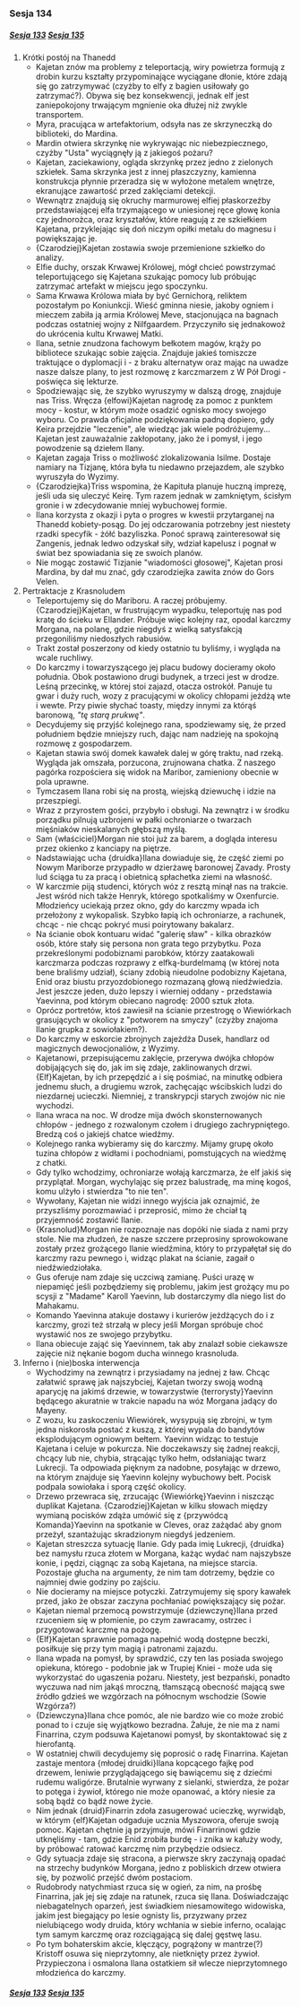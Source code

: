 ### Sesja 134
##### [Sesja 133](#sesja-133) [Sesja 135](#sesja-135)
1. Krótki postój na Thanedd
    - Kajetan znów ma problemy z teleportacją, wiry powietrza formują z drobin kurzu kształty przypominające wyciągane dłonie, które zdają się go zatrzymywać (czyżby to elfy z bagien usiłowały go zatrzymać?). Obywa się bez konsekwencji, jednak elf jest zaniepokojony trwającym mgnienie oka dłużej niż zwykle transportem.
    - Myra, pracująca w artefaktorium, odsyła nas ze skrzyneczką do biblioteki, do Mardina.
    - Mardin otwiera skrzynkę nie wykrywając nic niebezpiecznego, czyżby "Usta" wyciągnęły ją z jakiegoś pożaru?
    - Kajetan, zaciekawiony, ogląda skrzynkę przez jedno z zielonych szkiełek. Sama skrzynka jest z innej płaszczyzny, kamienna konstrukcja płynnie przeradza się w wyłożone metalem wnętrze, ekranujące zawartość przed zaklęciami detekcji.
    - Wewnątrz znajdują się okruchy marmurowej elfiej płaskorzeźby przedstawiającej elfa trzymającego w uniesionej ręce głowę konia czy jednorożca, oraz kryształów, które reagują z ze szkiełkiem Kajetana, przyklejając się doń niczym opiłki metalu do magnesu i powiększając je.
    - {Czarodziej}Kajetan zostawia swoje przemienione szkiełko do analizy.
    - Elfie duchy, orszak Krwawej Królowej, mógł chcieć powstrzymać teleportującego się Kajetana szukając pomocy lub próbując zatrzymać artefakt w miejscu jego spoczynku.
    - Sama Krwawa Królowa miała by być Gernichorą, reliktem pozostałym po Koniunkcji. Wieść gminna niesie, jakoby ogniem i mieczem zabiła ją armia Królowej Meve, stacjonująca na bagnach podczas ostatniej wojny z Nilfgaardem. Przyczyniło się jednakowoż do ukrócenia kultu Krwawej Matki.
    - Ilana, setnie znudzona fachowym bełkotem magów, krąży po bibliotece szukając sobie zajęcia. Znajduje jakieś tomiszcze traktujące o dyplomacji i - z braku alternatyw oraz mając na uwadze nasze dalsze plany, to jest rozmowę z karczmarzem z W Pół Drogi - poświęca się lekturze.
    - Spodziewając się, że szybko wyruszymy w dalszą drogę, znajduje nas Triss. Wręcza {elfowi}Kajetan nagrodę za pomoc z punktem mocy - kostur, w którym może osadzić ognisko mocy swojego wyboru. Co prawda oficjalne podziękowania padną dopiero, gdy Keira przejdzie "leczenie", ale wiedząc jak wiele podróżujemy... Kajetan jest zauważalnie zakłopotany, jako że i pomysł, i jego powodzenie są dziełem Ilany.
    - Kajetan zagaja Triss o możliwość zlokalizowania Isilme. Dostaje namiary na Tizjanę, która była tu niedawno przejazdem, ale szybko wyruszyła do Wyzimy.
    - {Czarodziejka}Triss wspomina, że Kapituła planuje huczną imprezę, jeśli uda się uleczyć Keirę. Tym razem jednak w zamkniętym, ścisłym gronie i w zdecydowanie mniej wybuchowej formie.
    - Ilana korzysta z okazji i pyta o progres w kwestii przytarganej na Thanedd kobiety-posąg. Do jej odczarowania potrzebny jest niestety rzadki specyfik - żółć bazyliszka. Ponoć sprawą zainteresował się Zangenis, jednak ledwo odzyskał siły, wdział kapelusz i pognał w świat bez spowiadania się ze swoich planów.
    - Nie mogąc zostawić Tizjanie "wiadomości głosowej", Kajetan prosi Mardina, by dał mu znać, gdy czarodziejka zawita znów do Gors Velen.
2. Pertraktacje z Krasnoludem
    - Teleportujemy się do Mariboru. A raczej próbujemy. {Czarodziej}Kajetan, w frustrującym wypadku, teleportuję nas pod kratę do ścieku w Ellander. Próbuje więc kolejny raz, opodal karczmy Morgana, na polanę, gdzie niegdyś z wielką satysfakcją przegoniliśmy niedoszłych rabusiów.
    - Trakt został poszerzony od kiedy ostatnio tu byliśmy, i wygląda na wcale ruchliwy.
    - Do karczmy i towarzyszącego jej placu budowy docieramy około południa. Obok postawiono drugi budynek, a trzeci jest w drodze. Leśną przecinkę, w której stoi zajazd, otacza ostrokół. Panuje tu gwar i duży ruch, wozy z pracującymi w okolicy chłopami jeżdżą wte i wewte. Przy piwie słychać toasty, między innymi za którąś baronową, _"tę starą prukwę"_.
    - Decydujemy się przyjść kolejnego rana, spodziewamy się, że przed południem będzie mniejszy ruch, dając nam nadzieję na spokojną rozmowę z gospodarzem.
    - Kajetan stawia swój domek kawałek dalej w górę traktu, nad rzeką. Wygląda jak omszała, porzucona, zrujnowana chatka. Z naszego pagórka rozpościera się widok na Maribor, zamieniony obecnie w pola uprawne.
    - Tymczasem Ilana robi się na prostą, wiejską dziewuchę i idzie na przeszpiegi.
    - Wraz z przyrostem gości, przybyło i obsługi. Na zewnątrz i w środku porządku pilnują uzbrojeni w pałki ochroniarze o twarzach mięśniaków nieskalanych głębszą myślą.
    - Sam {właściciel}Morgan nie stoi już za barem, a dogląda interesu przez okienko z kanciapy na piętrze.
    - Nadstawiając ucha {druidka}Ilana dowiaduje się, że część ziemi po Nowym Mariborze przypadło w dzierżawę baronowej Zavady. Prosty lud ściąga tu za pracą i obietnicą spłachetka ziemi na własność.
    - W karczmie piją studenci, których wóz z resztą minął nas na trakcie. Jest wśród nich także Henryk, którego spotkaliśmy w Oxenfurcie. Młodzieńcy uciekają przez okno, gdy do karczmy wpada ich przełożony z wykopalisk. Szybko łapią ich ochroniarze, a rachunek, chcąc - nie chcąc pokryć musi poirytowany bakalarz.
    - Na ścianie obok kontuaru widać "galerię sław" - kilka obrazków osób, które stały się persona non grata tego przybytku. Poza przekreślonymi podobiznami parobków, którzy zaatakowali karczmarza podczas rozprawy z elfką-burdelmamą (w której nota bene braliśmy udział), ściany zdobią nieudolne podobizny Kajetana, Enid oraz biustu przyozdobionego rozmazaną głową niedźwiedzia. Jest jeszcze jeden, dużo lepszy i wierniej oddany - przedstawia Yaevinna, pod którym obiecano nagrodę: 2000 sztuk złota.
    - Oprócz portretów, ktoś zawiesił na ścianie przestrogę o Wiewiórkach grasujących w okolicy z "potworem na smyczy" (czyżby znajoma Ilanie grupka z sowiołakiem?).
    - Do karczmy w eskorcie zbrojnych zajeżdża Dusek, handlarz od magicznych dewocjonaliów, z Wyzimy.
    - Kajetanowi, przepisującemu zaklęcie, przerywa dwójka chłopów dobijających się do, jak im się zdaje, zaklinowanych drzwi. {Elf}Kajetan, by ich przepędzić a i się pośmiać, na minutkę odbiera jednemu słuch, a drugiemu wzrok, zachęcając wścibskich ludzi do niezdarnej ucieczki. Niemniej, z transkrypcji starych zwojów nic nie wychodzi.
    - Ilana wraca na noc. W drodze mija dwóch skonsternowanych chłopów - jednego z rozwalonym czołem i drugiego zachrypniętego. Bredzą coś o jakiejś chatce wiedźmy.
    - Kolejnego ranka wybieramy się do karczmy. Mijamy grupę około tuzina chłopów z widłami i pochodniami, pomstujących na wiedźmę z chatki.
    - Gdy tylko wchodzimy, ochroniarze wołają karczmarza, że elf jakiś się przyplątał. Morgan, wychylając się przez balustradę, ma minę kogoś, komu ulżyło i stwierdza "to nie ten".
    - Wywołany, Kajetan nie widzi innego wyjścia jak oznajmić, że przyszliśmy porozmawiać i przeprosić, mimo że chciał tą przyjemność zostawić Ilanie.
    - {Krasnolud}Morgan nie rozpoznaje nas dopóki nie siada z nami przy stole. Nie ma złudzeń, że nasze szczere przeprosiny sprowokowane zostały przez grożącego Ilanie wiedźmina, który to przypałętał się do karczmy razu pewnego i, widząc plakat na ścianie, zagaił o niedźwiedziołaka.
    - Gus oferuje nam zdaje się uczciwą zamianę. Puści urazę w niepamięć jeśli pozbędziemy się problemu, jakim jest grożący mu po scysji z "Madame" Karoll Yaevinn, lub dostarczymy dla niego list do Mahakamu.
    - Komando Yaevinna atakuje dostawy i kurierów jeżdżących do i z karczmy, grozi też strzałą w plecy jeśli Morgan spróbuje choć wystawić nos ze swojego przybytku.
    - Ilana obiecuje zająć się Yaevinnem, tak aby znalazł sobie ciekawsze zajęcie niż nękanie bogom ducha winnego krasnoluda.
3. Inferno i (nie)boska interwencja
    - Wychodzimy na zewnątrz i przysiadamy na jednej z ław. Chcąc załatwić sprawę jak najszybciej, Kajetan tworzy swoją wodną aparycję na jakimś drzewie, w towarzystwie {terrorysty}Yaevinn będącego akuratnie w trakcie napadu na wóz Morgana jadący do Mayeny.
    - Z wozu, ku zaskoczeniu Wiewiórek, wysypują się zbrojni, w tym jedna niskorosła postać z kuszą, z której wypala do bandytów eksplodującym ogniowym bełtem. Yaevinn widząc to testuje Kajetana i celuje w pokurcza. Nie doczekawszy się żadnej reakcji, chcący lub nie, chybia, strącając tylko hełm, odsłaniając twarz Lukrecji. Ta odpowiada pięknym za nadobne, posyłając w drzewo, na którym znajduje się Yaevinn kolejny wybuchowy bełt. Pocisk podpala sowiołaka i sporą część okolicy.
    - Drzewo przewraca się, zrzucając {Wiewiórkę}Yaevinn i niszcząc duplikat Kajetana. {Czarodziej}Kajetan w kilku słowach między wymianą pocisków zdąża umówić się z {przywódcą Komanda}Yaevinn na spotkanie w Cleves, oraz zażądać aby gnom przeżył, szantażując skradzionym niegdyś jedzeniem.
    - Kajetan streszcza sytuację Ilanie. Gdy pada imię Lukrecji, {druidka} bez namysłu rzuca złotem w Morgana, każąc wydać nam najszybsze konie, i pędzi, ciągnąc za sobą Kajetana, na miejsce starcia. Pozostaje głucha na argumenty, że nim tam dotrzemy, będzie co najmniej dwie godziny po zajściu.
    - Nie docieramy na miejsce potyczki. Zatrzymujemy się spory kawałek przed, jako że obszar zaczyna pochłaniać powiększający się pożar.
    - Kajetan niemal przemocą powstrzymuje {dziewczynę}Ilana przed rzuceniem się w płomienie, po czym zawracamy, ostrzec i przygotować karczmę na pożogę.
    - {Elf}Kajetan sprawnie pomaga napełnić wodą dostępne beczki, posiłkuje się przy tym magią i patronami zajazdu.
    - Ilana wpada na pomysł, by sprawdzić, czy ten las posiada swojego opiekuna, którego - podobnie jak w Trupiej Kniei - może uda się wykorzystać do ugaszenia pożaru. Niestety, jest bezpański, ponadto wyczuwa nad nim jakąś mroczną, tłamszącą obecność mającą swe źródło gdzieś we wzgórzach na północnym wschodzie (Sowie Wzgórza?)
    - {Dziewczyna}Ilana chce pomóc, ale nie bardzo wie co może zrobić ponad to i czuje się wyjątkowo bezradna. Żałuje, że nie ma z nami Finarrina, czym podsuwa Kajetanowi pomysł, by skontaktować się z hierofantą.
    - W ostatniej chwili decydujemy się poprosić o radę Finarrina. Kajetan zastaje mentora {młodej druidki}Ilana kopcącego fajkę pod drzewem, leniwie przyglądającego się bawiącemu się z dziećmi rudemu waligórze. Brutalnie wyrwany z sielanki, stwierdza, że pożar to potęga i żywioł, którego nie może opanować, a który niesie za sobą bądź co bądź nowe życie.
    - Nim jednak {druid}Finarrin zdoła zasugerować ucieczkę, wyrwidąb, w którym {elf}Kajetan odgaduje ucznia Myszowora, oferuje swoją pomoc. Kajetan chętnie ją przyjmuje, mówi Finarrinowi gdzie utknęliśmy - tam, gdzie Enid zrobiła burdę - i znika w kałuży wody, by próbować ratować karczmę nim przybędzie odsiecz.
    - Gdy sytuacja zdaje się stracona, a pierwsze skry zaczynają opadać na strzechy budynków Morgana, jedno z pobliskich drzew otwiera się, by pozwolić przejść dwóm postaciom.
    - Rudobrody natychmiast rzuca się w ogień, za nim, na prośbę Finarrina, jak jej się zdaje na ratunek, rzuca się Ilana. Doświadczając niebagatelnych oparzeń, jest świadkiem niesamowitego widowiska, jakim jest biegający po lesie ognisty lis, przyzwany przez nielubiącego wody druida, który wchłania w siebie inferno, ocalając tym samym karczmę oraz rozciągającą się dalej gęstwę lasu.
    - Po tym bohaterskim akcie, klęczący, pogrążony w mantrze(?) Kristoff osuwa się nieprzytomny, ale nietknięty przez żywioł. Przypieczona i osmalona Ilana ostatkiem sił wlecze nieprzytomnego młodzieńca do karczmy.

##### [Sesja 133](#sesja-133) [Sesja 135](#sesja-135)